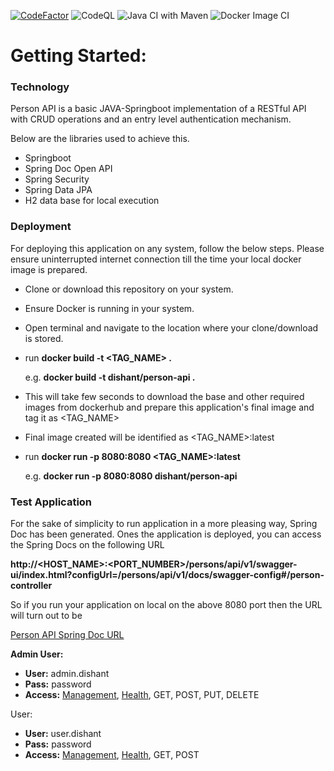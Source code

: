 [![CodeFactor](https://www.codefactor.io/repository/github/dishantkamble/person-api/badge)](https://www.codefactor.io/repository/github/dishantkamble/person-api)
![CodeQL](https://github.com/dishantkamble/person-api/workflows/CodeQL/badge.svg)
![Java CI with Maven](https://github.com/dishantkamble/person-api/workflows/Java%20CI%20with%20Maven/badge.svg)
![Docker Image CI](https://github.com/dishantkamble/person-api/workflows/Docker%20Image%20CI/badge.svg)

# Getting Started: 

### Technology
Person API is a basic JAVA-Springboot implementation of a RESTful API with CRUD operations and an entry level authentication mechanism.

Below are the libraries used to achieve this.
* Springboot
* Spring Doc Open API
* Spring Security
* Spring Data JPA
* H2 data base for local execution

### Deployment
For deploying this application on any system, follow the below steps. Please ensure uninterrupted internet connection till the time your local docker image is prepared.

* Clone or download this repository on your system.
* Ensure Docker is running in your system.
* Open terminal and navigate to the location where your clone/download is stored.
* run **docker build -t <TAG_NAME> .**

  e.g. **docker build -t dishant/person-api .**

* This will take few seconds to download the base and other required images from dockerhub and prepare this application's final image and tag it as <TAG_NAME>
* Final image created will be identified as <TAG_NAME>:latest
* run **docker run -p 8080:8080 <TAG_NAME>:latest**

  e.g. **docker run -p 8080:8080 dishant/person-api**


### Test Application
For the sake of simplicity to run application in a more pleasing way, Spring Doc has been generated. Ones the application is deployed, you can access the Spring Docs on the following URL

**http://<HOST_NAME>:<PORT_NUMBER>/persons/api/v1/swagger-ui/index.html?configUrl=/persons/api/v1/docs/swagger-config#/person-controller**

So if you run your application on local on the above 8080 port then the URL will turn out to be

[Person API Spring Doc URL](http://localhost:8080/persons/api/v1/swagger-ui/index.html?configUrl=/persons/api/v1/docs/swagger-config#/person-controller)

**Admin User:**
* **User:** admin.dishant
* **Pass:** password
* **Access:** [Management](http://localhost:8080/persons/api/v1/management), [Health](http://localhost:8080/persons/api/v1/management/health), GET, POST, PUT, DELETE

User:
* **User:** user.dishant
* **Pass:** password
* **Access:** [Management](http://localhost:8080/persons/api/v1/management), [Health](http://localhost:8080/persons/api/v1/management/health), GET, POST
